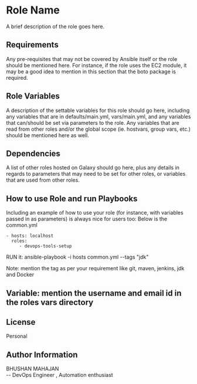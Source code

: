 Role Name
=========

A brief description of the role goes here.

Requirements
------------

Any pre-requisites that may not be covered by Ansible itself or the role should be mentioned here. For instance, if the role uses the EC2 module, it may be a good idea to mention in this section that the boto package is required.

Role Variables
--------------

A description of the settable variables for this role should go here, including any variables that are in defaults/main.yml, vars/main.yml, and any variables that can/should be set via parameters to the role. Any variables that are read from other roles and/or the global scope (ie. hostvars, group vars, etc.) should be mentioned here as well.

Dependencies
------------

A list of other roles hosted on Galaxy should go here, plus any details in regards to parameters that may need to be set for other roles, or variables that are used from other roles.

How to use Role and run Playbooks
----------------

Including an example of how to use your role (for instance, with variables passed in as parameters) is always nice for users too: 
Below is the common.yml 

    - hosts: localhost
      roles:
         - devops-tools-setup


 RUN it: ansible-playbook -i hosts common.yml --tags "jdk"

Note: mention the tag as per your requirement like git, maven, jenkins, jdk and Docker

Variable: mention the username and email id in the roles vars directory
--------

License
-------
Personal

Author Information
------------------

BHUSHAN MAHAJAN  
  -- DevOps Engineer , Automation enthusiast
